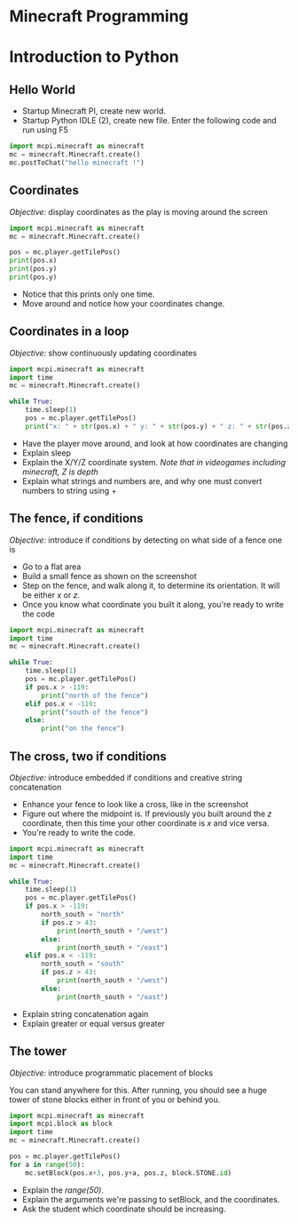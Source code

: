# Minecraft Programming

Introduction to Python
======================

Hello World
-----------
* Startup Minecraft PI, create new world.
* Startup Python IDLE (2), create new file.
Enter the following code and run using F5

```python
import mcpi.minecraft as minecraft
mc = minecraft.Minecraft.create()
mc.postToChat("hello minecraft !")
```

Coordinates
-----------
*Objective:* display coordinates as the play is moving around the screen
```python
import mcpi.minecraft as minecraft
mc = minecraft.Minecraft.create()

pos = mc.player.getTilePos()
print(pos.x)
print(pos.y)
print(pos.y)
```

* Notice that this prints only one time. 
* Move around and notice how your coordinates change.


Coordinates in a loop
---------------------
*Objective:* show continuously updating coordinates
```python
import mcpi.minecraft as minecraft
import time
mc = minecraft.Minecraft.create()

while True:
    time.sleep(1)
    pos = mc.player.getTilePos()
    print("x: " + str(pos.x) + " y: " + str(pos.y) + " z: " + str(pos.z))
```

* Have the player move around, and look at how coordinates are changing
* Explain sleep
* Explain the X/Y/Z coordinate system. *Note that in videogames including minecraft, Z is depth*
* Explain what strings and numbers are, and why one must convert numbers to string using +

The fence, if conditions
------------------------
*Objective:* introduce if conditions by detecting on what side of a fence one is

* Go to a flat area
* Build a small fence as shown on the screenshot
* Step on the fence, and walk along it, to determine its orientation. It will be either *x* or *z*.
* Once you know what coordinate you built it along, you're ready to write the code
```python
import mcpi.minecraft as minecraft
import time
mc = minecraft.Minecraft.create()

while True:
    time.sleep(1)
    pos = mc.player.getTilePos()
    if pos.x > -119:
        print("north of the fence")
    elif pos.x < -119:
        print("south of the fence")
    else:
        print("on the fence")
```

The cross, two if conditions
----------------------------
*Objective:* introduce embedded if conditions and creative string concatenation

* Enhance your fence to look like a cross, like in the screenshot
* Figure out where the midpoint is. If previously you built around the *z* coordinate, then this time your other coordinate is *x* and vice versa.
* You're ready to write the code.

```python
import mcpi.minecraft as minecraft
import time
mc = minecraft.Minecraft.create()

while True:
    time.sleep(1)
    pos = mc.player.getTilePos()
    if pos.x > -119:
        north_south = "north"
        if pos.z > 43:
            print(north_south + "/west")
        else:
            print(north_south + "/east")
    elif pos.x < -119:
        north_south = "south"
        if pos.z > 43:
            print(north_south + "/west")
        else:
            print(north_south + "/east")
```

* Explain string concatenation again
* Explain greater or equal versus greater

The tower
---------
*Objective:* introduce programmatic placement of blocks

You can stand anywhere for this. After running, you should see a huge tower of stone blocks either in front of you or behind you.

```python
import mcpi.minecraft as minecraft
import mcpi.block as block
import time
mc = minecraft.Minecraft.create()

pos = mc.player.getTilePos()
for a in range(50):
    mc.setBlock(pos.x+3, pos.y+a, pos.z, block.STONE.id)
```

* Explain the *range(50)*.
* Explain the arguments we're passing to setBlock, and the coordinates.
* Ask the student which coordinate should be increasing.


